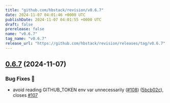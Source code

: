 ```yaml
---
title: "github.com/hbstack/revision/v0.6.7"
date: 2024-11-07 04:01:46 +0000 UTC
publishDate: 2024-11-07 04:01:55 +0000 UTC
draft: false
prerelease: false
name: "v0.6.7"
tag_name: "v0.6.7"
release_url: "https://github.com/hbstack/revision/releases/tag/v0.6.7"
---
```


## [0.6.7](https://github.com/hbstack/revision/compare/v0.6.6...v0.6.7) (2024-11-07)


### Bug Fixes 🐞

* avoid reading GITHUB_TOKEN env var unnecessarily ([#108](https://github.com/hbstack/revision/issues/108)) ([5bcb02c](https://github.com/hbstack/revision/commit/5bcb02cc15fe598b1d4ea1f5c63248d3257fc476)), closes [#107](https://github.com/hbstack/revision/issues/107)
